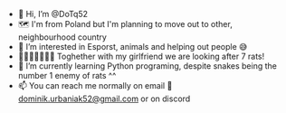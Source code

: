 - 👋 Hi, I’m @DoTq52 
- :world_map: I'm from Poland but I'm planning to move out to other, neighbourhood country
- 👀 I’m interested in Esporst, animals and helping out people :sweat_smile:
- :rat::rat::rat::rat::rat::rat::rat: Toghether with my girlfriend we are looking after 7 rats!
- 🌱 I’m currently learning Python programing, despite snakes being the number 1 enemy of rats ^^
- 📫 You can reach me normally on email :bow_and_arrow: dominik.urbaniak52@gmail.com or on discord

<!---
DoTq52/DoTq52 is a ✨ special ✨ repository because its `README.md` (this file) appears on your GitHub profile.
You can click the Preview link to take a look at your changes.
--->
